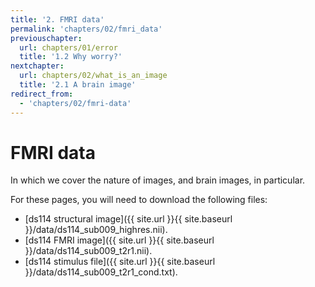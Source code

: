 ```yaml
---
title: '2. FMRI data'
permalink: 'chapters/02/fmri_data'
previouschapter:
  url: chapters/01/error
  title: '1.2 Why worry?'
nextchapter:
  url: chapters/02/what_is_an_image
  title: '2.1 A brain image'
redirect_from:
  - 'chapters/02/fmri-data'
---
```

# FMRI data

In which we cover the nature of images, and brain images, in particular.

For these pages, you will need to download the following files:

* [ds114 structural image]({{ site.url }}{{ site.baseurl }}/data/ds114_sub009_highres.nii).
* [ds114 FMRI image]({{ site.url }}{{ site.baseurl }}/data/ds114_sub009_t2r1.nii).
* [ds114 stimulus file]({{ site.url }}{{ site.baseurl }}/data/ds114_sub009_t2r1_cond.txt).
